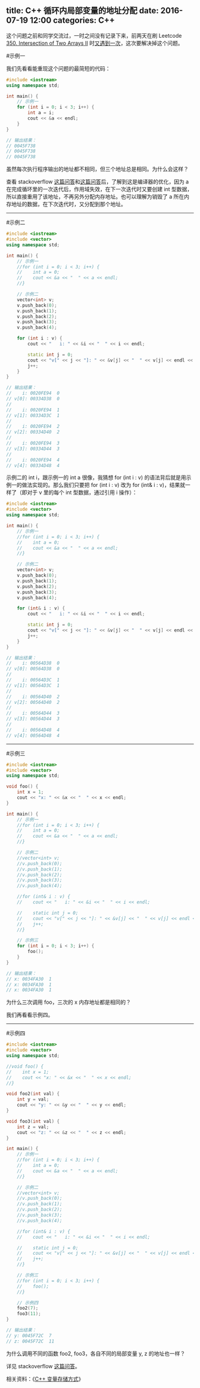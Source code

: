 title: C++ 循环内局部变量的地址分配
date: 2016-07-19 12:00
categories: C++
---

这个问题之前和同学交流过，一时之间没有记录下来，前两天在刷 Leetcode [350. Intersection of Two Arrays II](https://leetcode.com/problems/intersection-of-two-arrays-ii/) 时[又遇到一次](http://syawlaus.github.io/blog/leetcode/350-intersection-of-two-arrays-ii/#local-variables-address-in-a-loop)，这次要解决掉这个问题。

<!--- more --->

#示例一

我们先看看能重现这个问题的最简短的代码：

```cpp
#include <iostream>
using namespace std;

int main() {
    // 示例一
    for (int i = 0; i < 3; i++) {
        int a = i;
        cout << &a << endl;
    }
}

// 输出结果：
// 0045F738
// 0045F738
// 0045F738
```

虽然每次执行程序输出的地址都不相同，但三个地址总是相同。为什么会这样？

查看 stackoverflow [这篇问答](http://stackoverflow.com/questions/12446586/local-variables-defined-inside-for-loops-in-c)和[这篇问答](http://stackoverflow.com/questions/5136393/for-loop-local-variables-in-c)后，了解到这是编译器的优化，因为 a 在完成循环里的一次迭代后，作用域失效，在下一次迭代时又要创建 int 型数据，所以直接重用了该地址，不再另外分配内存地址。也可以理解为销毁了 a 所在内存地址的数据，在下次迭代时，又分配到那个地址。

---

#示例二

```cpp
#include <iostream>
#include <vector>
using namespace std;

int main() {
    // 示例一
    //for (int i = 0; i < 3; i++) {
    //    int a = 0;
    //    cout << &a << "  " << a << endl;
    //}

    // 示例二
    vector<int> v;
    v.push_back(0);
    v.push_back(1);
    v.push_back(2);
    v.push_back(3);
    v.push_back(4);

    for (int i : v) {
        cout << "   i: " << &i << "  " << i << endl;

        static int j = 0;
        cout << "v[" << j << "]: " << &v[j] << "  " << v[j] << endl << endl;
        j++;
    }
}

// 输出结果：
//    i: 0020FE94  0
// v[0]: 00334D38  0
// 
//    i: 0020FE94  1
// v[1]: 00334D3C  1
// 
//    i: 0020FE94  2
// v[2]: 00334D40  2
// 
//    i: 0020FE94  3
// v[3]: 00334D44  3
// 
//    i: 0020FE94  4
// v[4]: 00334D48  4
```

示例二的 int i，跟示例一的 int a 很像，我猜想 for (int i : v) 的语法背后就是用示例一的做法实现的。那么我们只要把 for (int i : v) 改为 for (int& i : v)，结果就一样了（即对于 v 里的每个 int 型数据，通过引用 i 操作）：

```cpp
#include <iostream>
#include <vector>
using namespace std;

int main() {
    // 示例一
    //for (int i = 0; i < 3; i++) {
    //    int a = 0;
    //    cout << &a << "  " << a << endl;
    //}

    // 示例二
    vector<int> v;
    v.push_back(0);
    v.push_back(1);
    v.push_back(2);
    v.push_back(3);
    v.push_back(4);

    for (int& i : v) {
        cout << "   i: " << &i << "  " << i << endl;

        static int j = 0;
        cout << "v[" << j << "]: " << &v[j] << "  " << v[j] << endl << endl;
        j++;
    }
}

// 输出结果：
//    i: 00564D38  0
// v[0]: 00564D38  0
// 
//    i: 00564D3C  1
// v[1]: 00564D3C  1
// 
//    i: 00564D40  2
// v[2]: 00564D40  2
// 
//    i: 00564D44  3
// v[3]: 00564D44  3
// 
//    i: 00564D48  4
// v[4]: 00564D48  4
```

---

#示例三

```cpp
#include <iostream>
#include <vector>
using namespace std;

void foo() {
    int x = 1;
    cout << "x: " << &x << "  " << x << endl;
}

int main() {
    // 示例一
    //for (int i = 0; i < 3; i++) {
    //    int a = 0;
    //    cout << &a << "  " << a << endl;
    //}

    // 示例二
    //vector<int> v;
    //v.push_back(0);
    //v.push_back(1);
    //v.push_back(2);
    //v.push_back(3);
    //v.push_back(4);

    //for (int& i : v) {
    //    cout << "   i: " << &i << "  " << i << endl;

    //    static int j = 0;
    //    cout << "v[" << j << "]: " << &v[j] << "  " << v[j] << endl << endl;
    //    j++;
    //}

    // 示例三
    for (int i = 0; i < 3; i++) {
        foo();
    }
}

// 输出结果：
// x: 0034FA30  1
// x: 0034FA30  1
// x: 0034FA30  1
```

为什么三次调用 foo，三次的 x 内存地址都是相同的？

我们再看看示例四。

---

#示例四

```cpp
#include <iostream>
#include <vector>
using namespace std;

//void foo() {
//    int x = 1;
//    cout << "x: " << &x << "  " << x << endl;
//}

void foo2(int val) {
    int y = val;
    cout << "y: " << &y << "  " << y << endl;
}

void foo3(int val) {
    int z = val;
    cout << "z: " << &z << "  " << z << endl;
}

int main() {
    // 示例一
    //for (int i = 0; i < 3; i++) {
    //    int a = 0;
    //    cout << &a << "  " << a << endl;
    //}

    // 示例二
    //vector<int> v;
    //v.push_back(0);
    //v.push_back(1);
    //v.push_back(2);
    //v.push_back(3);
    //v.push_back(4);

    //for (int& i : v) {
    //    cout << "   i: " << &i << "  " << i << endl;

    //    static int j = 0;
    //    cout << "v[" << j << "]: " << &v[j] << "  " << v[j] << endl << endl;
    //    j++;
    //}

    // 示例三
    //for (int i = 0; i < 3; i++) {
    //    foo();
    //}

    // 示例四
    foo2(7);
    foo3(11);
}

// 输出结果：
// y: 0045F72C  7
// z: 0045F72C  11
```

为什么调用不同的函数 foo2, foo3，各自不同的局部变量 y, z 的地址也一样？

详见 stackoverflow [这篇问答](http://stackoverflow.com/questions/24117002/same-address-for-different-variables-of-different-functions-in-c)。

相关资料：《[C++ 变量存储方式](http://syawlaus.github.io/blog/c++/ways-of-storing-variables/)》
